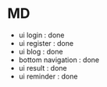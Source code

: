 # MD

- ui login : done
- ui register : done
- ui blog : done
- bottom navigation : done
- ui result : done
- ui reminder : done

